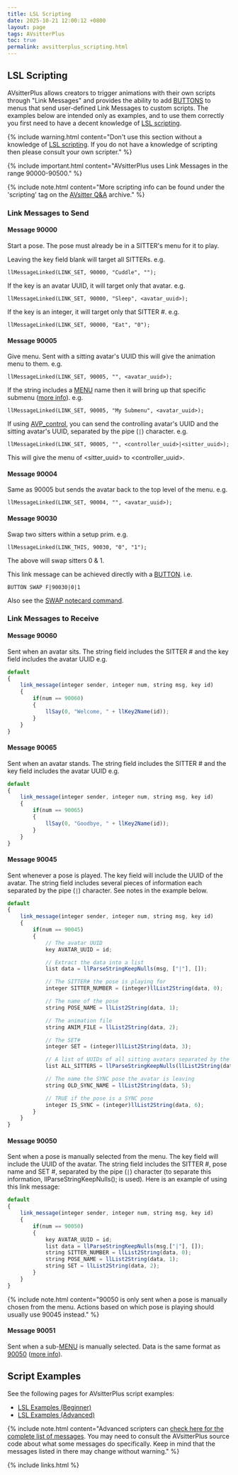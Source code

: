 ```yaml
---
title: LSL Scripting
date: 2025-10-21 12:00:12 +0800
layout: page
tags: AVsitterPlus
toc: true
permalink: avsitterplus_scripting.html
---
```


## LSL Scripting

AVsitterPlus allows creators to trigger animations with their own scripts through "Link Messages" and provides the ability to add [BUTTONS](/avsitterplus_avp_positions.html#button) to menus that send user-defined Link Messages to custom scripts. The examples below are intended only as examples, and to use them correctly you first need to have a decent knowledge of [LSL scripting](http://wiki.secondlife.com/wiki/LSL_Portal).

{% include warning.html content="Don't use this section without a knowledge of [LSL scripting](http://wiki.secondlife.com/wiki/LSL_Portal). If you do not have a knowledge of scripting then please consult your own scripter." %}

{% include important.html content="AVsitterPlus uses Link Messages in the range 90000-90500." %}

{% include note.html content="More scripting info can be found under the 'scripting' tag on the [AVsitter Q&A](https://avsitter.com/qa/tag/scripting) archive." %}

### Link Messages to Send

#### Message 90000

Start a pose. The pose must already be in a SITTER's menu for it to play.

Leaving the key field blank will target all SITTERs. e.g.

    llMessageLinked(LINK_SET, 90000, "Cuddle", "");

If the key is an avatar UUID, it will target only that avatar. e.g.

    llMessageLinked(LINK_SET, 90000, "Sleep", <avatar_uuid>);

If the key is an integer, it will target only that SITTER #. e.g.

    llMessageLinked(LINK_SET, 90000, "Eat", "0");

#### Message 90005

Give menu. Sent with a sitting avatar's UUID this will give the animation menu to them. e.g.

    llMessageLinked(LINK_SET, 90005, "", <avatar_uuid>);

If the string includes a [MENU](/avsitterplus_avp_positions.html#menu) name then it will bring up that specific submenu ([more info](https://avsitter.com/qa/761)). e.g.

    llMessageLinked(LINK_SET, 90005, "My Submenu", <avatar_uuid>);

If using [AVP_control](/avsitterplus_control.html), you can send the controlling avatar's UUID and the sitting avatar's UUID, separated by the pipe (`|`) character. e.g.

    llMessageLinked(LINK_SET, 90005, "", <controller_uuid>|<sitter_uuid>);

This will give the menu of &lt;sitter_uuid&gt; to &lt;controller_uuid&gt;.

#### Message 90004

Same as 90005 but sends the avatar back to the top level of the menu. e.g.

    llMessageLinked(LINK_SET, 90004, "", <avatar_uuid>);

#### Message 90030

Swap two sitters within a setup prim. e.g.

    llMessageLinked(LINK_THIS, 90030, "0", "1");

The above will swap sitters 0 & 1.

This link message can be achieved directly with a [BUTTON](/avsitterplus_avp_positions.html#button). i.e.

    BUTTON SWAP F|90030|0|1

Also see the [SWAP notecard command](/avsitterplus_avp_positions.html#swap).

### Link Messages to Receive

#### Message 90060

Sent when an avatar sits. The string field includes the SITTER # and the key field includes the avatar UUID e.g.

```js
default
{
    link_message(integer sender, integer num, string msg, key id)
    {
        if(num == 90060)
        {
            llSay(0, "Welcome, " + llKey2Name(id));
        }
    }
}
```

#### Message 90065

Sent when an avatar stands. The string field includes the SITTER # and the key field includes the avatar UUID e.g.

```js
default
{
    link_message(integer sender, integer num, string msg, key id)
    {
        if(num == 90065)
        {
            llSay(0, "Goodbye, " + llKey2Name(id));
        }
    }
}
```

#### Message 90045

Sent whenever a pose is played. The key field will include the UUID of the avatar. The string field includes several pieces of information each separated by the pipe (`|`) character. See notes in the example below.

```js
default
{
    link_message(integer sender, integer num, string msg, key id)
    {
        if(num == 90045)
        {
            // The avatar UUID
            key AVATAR_UUID = id;

            // Extract the data into a list
            list data = llParseStringKeepNulls(msg, ["|"], []);

            // The SITTER# the pose is playing for
            integer SITTER_NUMBER = (integer)llList2String(data, 0);

            // The name of the pose
            string POSE_NAME = llList2String(data, 1);

            // The animation file
            string ANIM_FILE = llList2String(data, 2);

            // The SET#
            integer SET = (integer)llList2String(data, 3);

            // A list of UUIDs of all sitting avatars separated by the ( @ ) character
            list ALL_SITTERS = llParseStringKeepNulls(llList2String(data, 4), ["@"], []);

            // The name the SYNC pose the avatar is leaving
            string OLD_SYNC_NAME = llList2String(data, 5);

            // TRUE if the pose is a SYNC pose
            integer IS_SYNC = (integer)llList2String(data, 6);
        }
    }
}
```

#### Message 90050

Sent when a pose is manually selected from the menu. The key field will include the UUID of the avatar. The string field includes the SITTER #, pose name and SET #, separated by the pipe (`|`) character (to separate this information, llParseStringKeepNulls(); is used). Here is an example of using this link message:

```js
default
{
    link_message(integer sender, integer num, string msg, key id)
    {
        if(num == 90050)
        {
            key AVATAR_UUID = id;
            list data = llParseStringKeepNulls(msg,["|"], []);
            string SITTER_NUMBER = llList2String(data, 0);
            string POSE_NAME = llList2String(data, 1);
            string SET = llList2String(data, 2);
        }
    }
}
```
{% include note.html content="90050 is only sent when a pose is manually chosen from the menu. Actions based on which pose is playing should usually use 90045 instead." %}

#### Message 90051

Sent when a sub-[MENU](/avsitterplus_avp_positions.html#menu) is manually selected. Data is the same format as [90050](/avsitterplus_scripting.html#message-90050) ([more info](https://avsitter.com/qa/760/)).

## Script Examples

See the following pages for AVsitterPlus script examples:

- [LSL Examples (Beginner)](avsitterplus_lsl_examples_beginner.html)
- [LSL Examples (Advanced)](avsitterplus_lsl_examples_advanced.html)

{% include note.html content="Advanced scripters can [check here for the complete list of messages](https://github.com/AVsitterPlus/AVsitterPlus/blob/master/AVsitterPlus/avsitterplus_link_message_reference.md). You may need to consult the AVsitterPlus source code about what some messages do specifically. Keep in mind that the messages listed in there may change without warning." %}

{% include links.html %}
